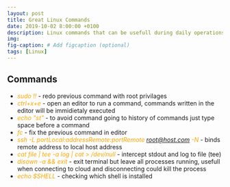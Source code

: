 ```yaml
---
layout: post
title: Great Linux Commands
date: 2019-10-02 8:00:00 +0100
description: Linux commands that can be usefull during daily operations
img: 
fig-caption: # Add figcaption (optional)
tags: [Linux]
---
```


## Commands

+ <span style="color:orange"><i>sudo !!</i></span> - redo previous command with root privilages
+ <span style="color:orange"><i>ctrl+x+e</i></span> - open an editor to run a command, commands written in the editor will be immidietaly executed
+ <span style="color:orange"><i> echo "st"</i></span> - to avoid command going to history of commands just type space before a command
+ <span style="color:orange"><i>fc</i></span> - fix the previous command in editor
+ <span style="color:orange"><i>ssh -L portLocal:addressRemote:portRemote root@host.com -N</i></span> - binds remote address to local host address
+ <span style="color:orange"><i>cat file | tee -a log | cat > /dev/null</i></span> - intercept stdout and log to file (tee)
+ <span style="color:orange"><i>disown -a && exit</i></span> - exit terminal but leave all processes running, usefull when connecting to cloud and disconnecting could kill the process
+ <span style="color:orange"><i>echo $SHELL</i></span> - checking which shell is installed
